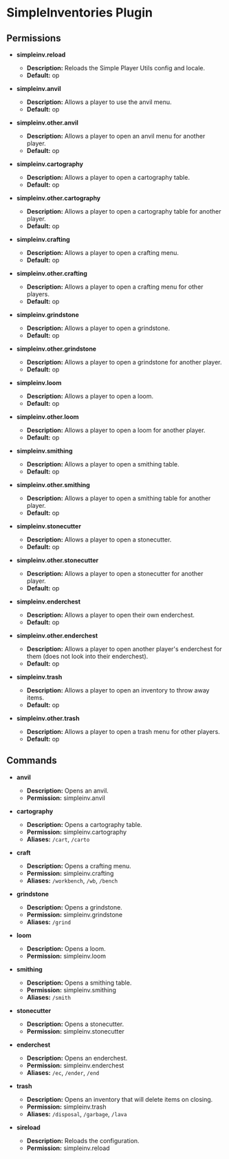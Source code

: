 # SimpleInventories Plugin

## Permissions

- **simpleinv.reload**
  - **Description:** Reloads the Simple Player Utils config and locale.
  - **Default:** op

- **simpleinv.anvil**
  - **Description:** Allows a player to use the anvil menu.
  - **Default:** op

- **simpleinv.other.anvil**
  - **Description:** Allows a player to open an anvil menu for another player.
  - **Default:** op

- **simpleinv.cartography**
  - **Description:** Allows a player to open a cartography table.
  - **Default:** op

- **simpleinv.other.cartography**
  - **Description:** Allows a player to open a cartography table for another player.
  - **Default:** op

- **simpleinv.crafting**
  - **Description:** Allows a player to open a crafting menu.
  - **Default:** op

- **simpleinv.other.crafting**
  - **Description:** Allows a player to open a crafting menu for other players.
  - **Default:** op

- **simpleinv.grindstone**
  - **Description:** Allows a player to open a grindstone.
  - **Default:** op

- **simpleinv.other.grindstone**
  - **Description:** Allows a player to open a grindstone for another player.
  - **Default:** op

- **simpleinv.loom**
  - **Description:** Allows a player to open a loom.
  - **Default:** op

- **simpleinv.other.loom**
  - **Description:** Allows a player to open a loom for another player.
  - **Default:** op

- **simpleinv.smithing**
  - **Description:** Allows a player to open a smithing table.
  - **Default:** op

- **simpleinv.other.smithing**
  - **Description:** Allows a player to open a smithing table for another player.
  - **Default:** op

- **simpleinv.stonecutter**
  - **Description:** Allows a player to open a stonecutter.
  - **Default:** op

- **simpleinv.other.stonecutter**
  - **Description:** Allows a player to open a stonecutter for another player.
  - **Default:** op

- **simpleinv.enderchest**
  - **Description:** Allows a player to open their own enderchest.
  - **Default:** op

- **simpleinv.other.enderchest**
  - **Description:** Allows a player to open another player's enderchest for them (does not look into their enderchest).
  - **Default:** op

- **simpleinv.trash**
  - **Description:** Allows a player to open an inventory to throw away items.
  - **Default:** op

- **simpleinv.other.trash**
  - **Description:** Allows a player to open a trash menu for other players.
  - **Default:** op

## Commands

- **anvil**
  - **Description:** Opens an anvil.
  - **Permission:** simpleinv.anvil

- **cartography**
  - **Description:** Opens a cartography table.
  - **Permission:** simpleinv.cartography
  - **Aliases:** `/cart`, `/carto`

- **craft**
  - **Description:** Opens a crafting menu.
  - **Permission:** simpleinv.crafting
  - **Aliases:** `/workbench`, `/wb`, `/bench`

- **grindstone**
  - **Description:** Opens a grindstone.
  - **Permission:** simpleinv.grindstone
  - **Aliases:** `/grind`

- **loom**
  - **Description:** Opens a loom.
  - **Permission:** simpleinv.loom

- **smithing**
  - **Description:** Opens a smithing table.
  - **Permission:** simpleinv.smithing
  - **Aliases:** `/smith`

- **stonecutter**
  - **Description:** Opens a stonecutter.
  - **Permission:** simpleinv.stonecutter

- **enderchest**
  - **Description:** Opens an enderchest.
  - **Permission:** simpleinv.enderchest
  - **Aliases:** `/ec`, `/ender`, `/end`

- **trash**
  - **Description:** Opens an inventory that will delete items on closing.
  - **Permission:** simpleinv.trash
  - **Aliases:** `/disposal`, `/garbage`, `/lava`

- **sireload**
  - **Description:** Reloads the configuration.
  - **Permission:** simpleinv.reload
